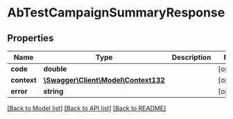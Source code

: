 # AbTestCampaignSummaryResponse

## Properties
Name | Type | Description | Notes
------------ | ------------- | ------------- | -------------
**code** | **double** |  | [optional] 
**context** | [**\Swagger\Client\Model\Context132**](Context132.md) |  | [optional] 
**error** | **string** |  | [optional] 

[[Back to Model list]](../README.md#documentation-for-models) [[Back to API list]](../README.md#documentation-for-api-endpoints) [[Back to README]](../README.md)


